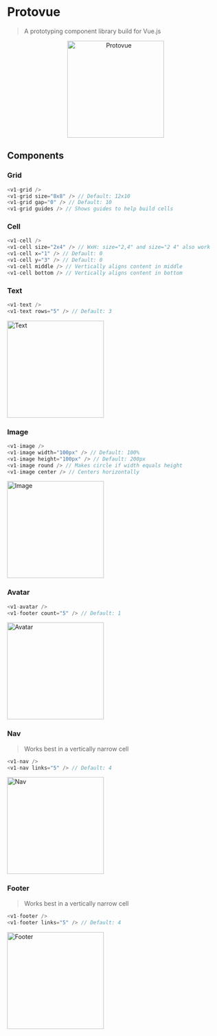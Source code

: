 # Protovue

> A prototyping component library build for Vue.js

<p align="center">
  <img alt="Protovue" src="https://v1labs.github.io/protovue/assets/icon-green.png?raw=true" width="225" />
</p>

## Components

### Grid

```javascript
<v1-grid />
<v1-grid size="8x8" /> // Default: 12x10
<v1-grid gap="0" /> // Default: 10
<v1-grid guides /> // Shows guides to help build cells
```

### Cell

```javascript
<v1-cell />
<v1-cell size="2x4" /> // WxH: size="2,4" and size="2 4" also work
<v1-cell x="1" /> // Default: 0
<v1-cell y="3" /> // Default: 0
<v1-cell middle /> // Vertically aligns content in middle
<v1-cell bottom /> // Vertically aligns content in bottom
```

### Text

```javascript
<v1-text />
<v1-text rows="5" /> // Default: 3
```
<img alt="Text" src="https://v1labs.github.io/protovue/assets/text.png?raw=true" width="225" />

### Image

```javascript
<v1-image />
<v1-image width="100px" /> // Default: 100%
<v1-image height="100px" /> // Default: 200px
<v1-image round /> // Makes circle if width equals height
<v1-image center /> // Centers horizontally
```
<img alt="Image" src="https://v1labs.github.io/protovue/assets/image.png?raw=true" width="225" />

### Avatar

```javascript
<v1-avatar />
<v1-footer count="5" /> // Default: 1
```
<img alt="Avatar" src="https://v1labs.github.io/protovue/assets/avatar.png?raw=true" width="225" />

### Nav

> Works best in a vertically narrow cell

```javascript
<v1-nav />
<v1-nav links="5" /> // Default: 4
```
<img alt="Nav" src="https://v1labs.github.io/protovue/assets/nav.png?raw=true" width="225" />

### Footer

> Works best in a vertically narrow cell

```javascript
<v1-footer />
<v1-footer links="5" /> // Default: 4
```
<img alt="Footer" src="https://v1labs.github.io/protovue/assets/footer.png?raw=true" width="225" />
